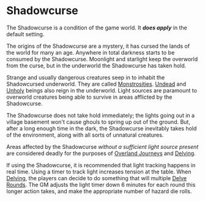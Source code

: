 # Shadowcurse

The Shadowcurse is a condition of the game world. It ***does apply*** in the default setting.

The origins of the Shadowcurse are a mystery, it has cursed the lands of the world for many an age. Anywhere in total darkness starts to be consumed by the Shadowcurse. Moonlight and starlight keep the overworld from the curse, but in the underworld the Shadowcurse has taken hold.

Strange and usually dangerous creatures seep in to inhabit the Shadowcursed underworld. They are called [Monstrosities](../Resources%20for%20GMs/Creatures/Creature%20Types/Monstrosity.md). [Undead](../Resources%20for%20GMs/Creatures/Creature%20Types/Undead.md) and [Unholy](../Resources%20for%20GMs/Creatures/Creature%20Types/Unholy.md) beings also reign in the underworld. Light sources are paramount to overworld creatures being able to survive in areas afflicted by the Shadowcurse.

The Shadowcurse does not take hold immediately; the lights going out in a village basement won't cause ghouls to spring up out of the ground. But, after a long enough time in the dark, the Shadowcurse inevitably takes hold of the environment, along with all sorts of unnatural creatures.

Areas affected by the Shadowcurse *without a sufficient light source present* are considered deadly for the purposes of [Overland Journeys](../Game%20Procedures/Overland%20Journeys.md) and [Delving](../Game%20Procedures/Delving.md).

If using the Shadowcurse, it is recommended that light tracking happens in real time. Using a timer to track light increases tension at the table. When [Delving](../Game%20Procedures/Delving.md), the players can decide to do something that will multiple [Delve Rounds](../Game%20Procedures/Round.md#Delve%20Round). The GM adjusts the light timer down 6 minutes for each round this longer action takes, and make the appropriate number of hazard die rolls.
